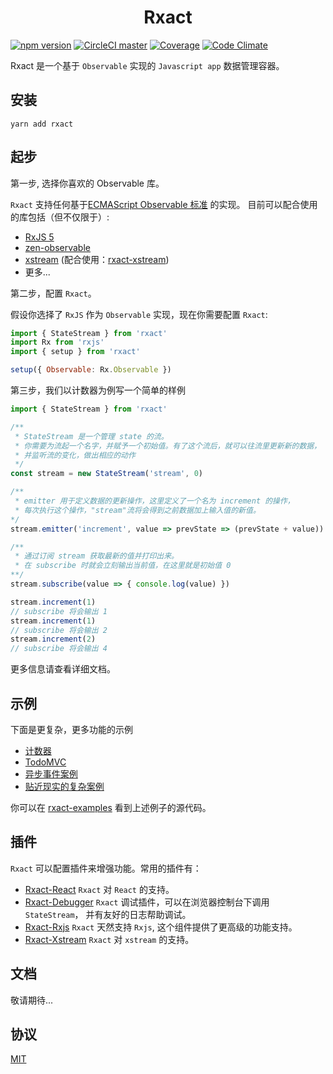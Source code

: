 <h1 align="center">Rxact</h1>

[![npm version](https://img.shields.io/npm/v/rxact.svg?style=flat-square)](https://www.npmjs.com/package/rxact)
[![CircleCI master](https://img.shields.io/circleci/project/github/Darmody/rxact/master.svg?style=flat-square)](https://circleci.com/gh/Darmody/rxact/tree/master)
[![Coverage](https://codeclimate.com/github/Darmody/rxact/badges/coverage.svg)](https://codeclimate.com/github/Darmody/rxact)
[![Code Climate](https://codeclimate.com/github/Darmody/rxact/badges/gpa.svg)](https://codeclimate.com/github/Darmody/rxact)

Rxact 是一个基于 `Observable` 实现的 `Javascript app` 数据管理容器。

## 安装

```
yarn add rxact
```

## 起步

第一步, 选择你喜欢的 Observable 库。

`Rxact` 支持任何基于[ECMAScript Observable 标准](https://github.com/tc39/proposal-observable) 的实现。
目前可以配合使用的库包括（但不仅限于）:
* [RxJS 5](https://github.com/ReactiveX/rxjs)
* [zen-observable](https://github.com/zenparsing/zen-observable)
* [xstream](https://github.com/staltz/xstream) (配合使用：[rxact-xstream](https://github.com/Darmody/rxact-xstream))
* 更多...

第二步，配置 `Rxact`。

假设你选择了 `RxJS` 作为 `Observable` 实现，现在你需要配置 `Rxact`:

```javascript
import { StateStream } from 'rxact'
import Rx from 'rxjs'
import { setup } from 'rxact'

setup({ Observable: Rx.Observable })
```

第三步，我们以计数器为例写一个简单的样例

```javascript
import { StateStream } from 'rxact'

/**
 * StateStream 是一个管理 state 的流。
 * 你需要为流起一个名字，并赋予一个初始值。有了这个流后，就可以往流里更新新的数据，
 * 并监听流的变化，做出相应的动作
 */
const stream = new StateStream('stream', 0)

/**
 * emitter 用于定义数据的更新操作，这里定义了一个名为 increment 的操作，
 * 每次执行这个操作，"stream"流将会得到之前数据加上输入值的新值。
*/
stream.emitter('increment', value => prevState => (prevState + value))

/**
 * 通过订阅 stream 获取最新的值并打印出来。
 * 在 subscribe 时就会立刻输出当前值，在这里就是初始值 0
**/
stream.subscribe(value => { console.log(value) })

stream.increment(1)
// subscribe 将会输出 1
stream.increment(1)
// subscribe 将会输出 2
stream.increment(2)
// subscribe 将会输出 4
```

更多信息请查看详细文档。

## 示例

下面是更复杂，更多功能的示例

* [计数器](https://darmody.github.io/rxact-examples/counter)
* [TodoMVC](https://darmody.github.io/rxact-examples/todomvc)
* [异步事件案例](https://darmody.github.io/rxact-examples/async)
* [贴近现实的复杂案例](https://darmody.github.io/rxact-examples/real-world)

你可以在 [rxact-examples](https://github.com/darmody/rxact-examples) 看到上述例子的源代码。

## 插件

`Rxact` 可以配置插件来增强功能。常用的插件有：
* [Rxact-React](https://github.com/Darmody/rxact-react) `Rxact` 对 `React` 的支持。
* [Rxact-Debugger](https://github.com/Darmody/rxact-debugger) `Rxact` 调试插件，可以在浏览器控制台下调用 `StateStream`， 并有友好的日志帮助调试。
* [Rxact-Rxjs](https://github.com/Darmody/rxact-rxjs) `Rxact` 天然支持 `Rxjs`, 这个组件提供了更高级的功能支持。
* [Rxact-Xstream](https://github.com/Darmody/rxact-xstream) `Rxact` 对 `xstream` 的支持。

## 文档

敬请期待...

## 协议

[MIT](https://github.com/darmody/rxact/blob/master/LICENSE)
